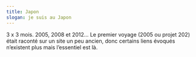 ```yaml
---
title: Japon
slogan: je suis au Japon
---
```


3 x 3 mois. 2005, 2008 et 2012…
Le premier voyage (2005 ou projet 202) était raconté sur un site un peu ancien, donc certains liens évoqués n’existent plus mais l’essentiel est là.